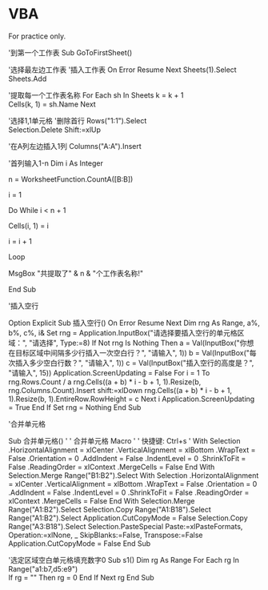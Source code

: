 # VBA
For practice only.

'到第一个工作表
Sub GoToFirstSheet()

'选择最左边工作表
'插入工作表
On Error Resume Next
Sheets(1).Select             
Sheets.Add           

'提取每一个工作表名称
For Each sh In Sheets
k = k + 1                     
Cells(k, 1) = sh.Name
Next

'选择1,1单元格
 '删除首行
Rows("1:1").Select                
Selection.Delete Shift:=xlUp 

 '在A列左边插入1列
Columns("A:A").Insert       
   
                 
 '首列输入1-n
Dim i As Integer
    
n = WorksheetFunction.CountA([B:B])
    
i = 1

Do While i < n + 1

   Cells(i, 1) = i
  
   i = i + 1
    
Loop
    
    
MsgBox "共提取了" & n & "个工作表名称!"

End Sub

'插入空行

Option Explicit
Sub 插入空行()
On Error Resume Next
Dim rng As Range, a%, b%, c%, i&
Set rng = Application.InputBox("请选择要插入空行的单元格区域：", "请选择", Type:=8)
If Not rng Is Nothing Then
a = Val(InputBox("你想在目标区域中间隔多少行插入一次空白行？", "请输入", 1))
b = Val(InputBox("每次插入多少空白行数？", "请输入", 1))
c = Val(InputBox("插入空行的高度是？", "请输入", 15))
Application.ScreenUpdating = False
For i = 1 To rng.Rows.Count / a
rng.Cells((a + b) * i - b + 1, 1).Resize(b, rng.Columns.Count).Insert shift:=xlDown
rng.Cells((a + b) * i - b + 1, 1).Resize(b, 1).EntireRow.RowHeight = c
Next i
Application.ScreenUpdating = True
End If
Set rng = Nothing
End Sub

'合并单元格

Sub 合并单元格()
'
' 合并单元格 Macro
'
' 快捷键: Ctrl+s
'
    With Selection
        .HorizontalAlignment = xlCenter
        .VerticalAlignment = xlBottom
        .WrapText = False
        .Orientation = 0
        .AddIndent = False
        .IndentLevel = 0
        .ShrinkToFit = False
        .ReadingOrder = xlContext
        .MergeCells = False
    End With
    Selection.Merge
    Range("B1:B2").Select
    With Selection
        .HorizontalAlignment = xlCenter
        .VerticalAlignment = xlBottom
        .WrapText = False
        .Orientation = 0
        .AddIndent = False
        .IndentLevel = 0
        .ShrinkToFit = False
        .ReadingOrder = xlContext
        .MergeCells = False
    End With
    Selection.Merge
    Range("A1:B2").Select
    Selection.Copy
    Range("A1:B18").Select
    Range("A1:B2").Select
    Application.CutCopyMode = False
    Selection.Copy
    Range("A3:B18").Select
    Selection.PasteSpecial Paste:=xlPasteFormats, Operation:=xlNone, _
        SkipBlanks:=False, Transpose:=False
    Application.CutCopyMode = False
End Sub



'选定区域空白单元格填充数字0
Sub s1()
 Dim rg As Range
 For Each rg In Range("a1:b7,d5:e9")  
   If rg = "" Then
     rg = 0
   End If
  Next rg
End Sub
